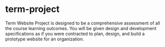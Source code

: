 # term-project
Term Website Project is designed to be a comprehensive assessment of all the course learning outcomes. You will be given design and development specifications as if you were contracted to plan, design, and build a prototype website for an organization.
